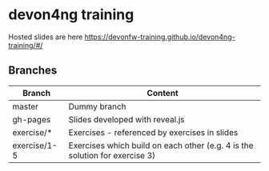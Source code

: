 # devon4ng training

Hosted slides are here https://devonfw-training.github.io/devon4ng-training/#/

## Branches

| Branch            | Content                                                                     |
| ----------------- | --------------------------------------------------------------------------- |
| master            | Dummy branch                                                                |
| gh-pages          | Slides developed with reveal.js                                             |
| exercise/*        | Exercises - referenced by exercises in slides                               |
| exercise/1-5      | Exercises which build on each other (e.g. 4 is the solution for exercise 3) |
